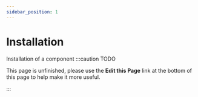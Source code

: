 ```yaml
---
sidebar_position: 1
---
```

Installation
============

Installation of a component
:::caution TODO

This page is unfinished, please use the **Edit this Page** link at the bottom of this page to help make it more useful.

:::
